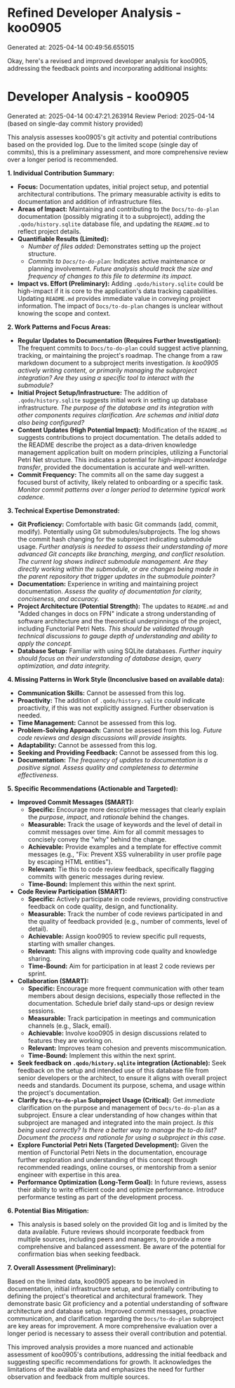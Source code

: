 # Refined Developer Analysis - koo0905
Generated at: 2025-04-14 00:49:56.655015

Okay, here's a revised and improved developer analysis for koo0905, addressing the feedback points and incorporating additional insights:

# Developer Analysis - koo0905
Generated at: 2025-04-14 00:47:21.263914
Review Period: 2025-04-14 (based on single-day commit history provided)

This analysis assesses koo0905's git activity and potential contributions based on the provided log. Due to the limited scope (single day of commits), this is a preliminary assessment, and more comprehensive review over a longer period is recommended.

**1. Individual Contribution Summary:**

*   **Focus:**  Documentation updates, initial project setup, and potential architectural contributions.  The primary measurable activity is edits to documentation and addition of infrastructure files.
*   **Areas of Impact:** Maintaining and contributing to the `Docs/to-do-plan` documentation (possibly migrating it to a subproject), adding the `.qodo/history.sqlite` database file, and updating the `README.md` to reflect project details.
*   **Quantifiable Results (Limited):**
    *   *Number of files added:* Demonstrates setting up the project structure.
    *   *Commits to `Docs/to-do-plan`:*  Indicates active maintenance or planning involvement. *Future analysis should track the size and frequency of changes to this file to determine its impact.*
*   **Impact vs. Effort (Preliminary):**  Adding `.qodo/history.sqlite` could be high-impact if it is core to the application's data tracking capabilities.  Updating `README.md` provides immediate value in conveying project information.  The impact of `Docs/to-do-plan` changes is unclear without knowing the scope and context.

**2. Work Patterns and Focus Areas:**

*   **Regular Updates to Documentation (Requires Further Investigation):** The frequent commits to `Docs/to-do-plan` could suggest active planning, tracking, or maintaining the project's roadmap. The change from a raw markdown document to a subproject merits investigation.  *Is koo0905 actively writing content, or primarily managing the subproject integration? Are they using a specific tool to interact with the submodule?*
*   **Initial Project Setup/Infrastructure:** The addition of `.qodo/history.sqlite` suggests initial work in setting up database infrastructure. *The purpose of the database and its integration with other components requires clarification. Are schemas and initial data also being configured?*
*   **Content Updates (High Potential Impact):** Modification of the `README.md` suggests contributions to project documentation. The details added to the README describe the project as a data-driven knowledge management application built on modern principles, utilizing a Functorial Petri Net structure. This indicates a potential for *high-impact knowledge transfer*, provided the documentation is accurate and well-written.
*   **Commit Frequency:** The commits all on the same day suggest a focused burst of activity, likely related to onboarding or a specific task.  *Monitor commit patterns over a longer period to determine typical work cadence.*

**3. Technical Expertise Demonstrated:**

*   **Git Proficiency:**  Comfortable with basic Git commands (add, commit, modify). Potentially using Git submodules/subprojects.  The log shows the commit hash changing for the subproject indicating submodule usage.  *Further analysis is needed to assess their understanding of more advanced Git concepts like branching, merging, and conflict resolution. The current log shows *indirect submodule management*. Are they directly working within the submodule, or are changes being made in the parent repository that trigger updates in the submodule pointer?*
*   **Documentation:**  Experience in writing and maintaining project documentation. *Assess the quality of documentation for clarity, conciseness, and accuracy.*
*   **Project Architecture (Potential Strength):** The updates to `README.md` and "Added changes in docs on FPN" indicate a strong understanding of software architecture and the theoretical underpinnings of the project, including Functorial Petri Nets.  *This should be validated through technical discussions to gauge depth of understanding and ability to apply the concept.*
*   **Database Setup:** Familiar with using SQLite databases. *Further inquiry should focus on their understanding of database design, query optimization, and data integrity.*

**4. Missing Patterns in Work Style (Inconclusive based on available data):**

*   **Communication Skills:** Cannot be assessed from this log.
*   **Proactivity:** The addition of `.qodo/history.sqlite` *could* indicate proactivity, if this was not explicitly assigned.  Further observation is needed.
*   **Time Management:** Cannot be assessed from this log.
*   **Problem-Solving Approach:** Cannot be assessed from this log.  *Future code reviews and design discussions will provide insights.*
*   **Adaptability:** Cannot be assessed from this log.
*   **Seeking and Providing Feedback:** Cannot be assessed from this log.
*   **Documentation:** *The frequency of updates to documentation is a positive signal. Assess quality and completeness to determine effectiveness.*

**5. Specific Recommendations (Actionable and Targeted):**

*   **Improved Commit Messages (SMART):**
    *   **Specific:** Encourage more descriptive messages that clearly explain the *purpose*, *impact*, and *rationale* behind the changes.
    *   **Measurable:** Track the usage of keywords and the level of detail in commit messages over time. Aim for all commit messages to concisely convey the "why" behind the change.
    *   **Achievable:** Provide examples and a template for effective commit messages (e.g., "Fix: Prevent XSS vulnerability in user profile page by escaping HTML entities").
    *   **Relevant:** Tie this to code review feedback, specifically flagging commits with generic messages during review.
    *   **Time-Bound:** Implement this within the next sprint.
*   **Code Review Participation (SMART):**
    *   **Specific:** Actively participate in code reviews, providing constructive feedback on code quality, design, and functionality.
    *   **Measurable:** Track the number of code reviews participated in and the quality of feedback provided (e.g., number of comments, level of detail).
    *   **Achievable:** Assign koo0905 to review specific pull requests, starting with smaller changes.
    *   **Relevant:**  This aligns with improving code quality and knowledge sharing.
    *   **Time-Bound:** Aim for participation in at least 2 code reviews per sprint.
*   **Collaboration (SMART):**
    *   **Specific:** Encourage more frequent communication with other team members about design decisions, especially those reflected in the documentation. Schedule brief daily stand-ups or design review sessions.
    *   **Measurable:** Track participation in meetings and communication channels (e.g., Slack, email).
    *   **Achievable:**  Involve koo0905 in design discussions related to features they are working on.
    *   **Relevant:** Improves team cohesion and prevents miscommunication.
    *   **Time-Bound:** Implement this within the next sprint.
*   **Seek feedback on `.qodo/history.sqlite` integration (Actionable):** Seek feedback on the setup and intended use of this database file from senior developers or the architect, to ensure it aligns with overall project needs and standards. Document its purpose, schema, and usage within the project's documentation.
*   **Clarify `Docs/to-do-plan` Subproject Usage (Critical):**  Get *immediate* clarification on the purpose and management of `Docs/to-do-plan` as a subproject. Ensure a clear understanding of how changes within that subproject are managed and integrated into the main project.  *Is this being used correctly?  Is there a better way to manage the to-do list?* *Document the process and rationale for using a subproject in this case.*
*   **Explore Functorial Petri Nets (Targeted Development):**  Given the mention of Functorial Petri Nets in the documentation, encourage further exploration and understanding of this concept through recommended readings, online courses, or mentorship from a senior engineer with expertise in this area.
*   **Performance Optimization (Long-Term Goal):** In future reviews, assess their ability to write efficient code and optimize performance. Introduce performance testing as part of the development process.

**6. Potential Bias Mitigation:**

*   This analysis is based solely on the provided Git log and is limited by the data available.  Future reviews should incorporate feedback from multiple sources, including peers and managers, to provide a more comprehensive and balanced assessment.  Be aware of the potential for confirmation bias when seeking feedback.

**7. Overall Assessment (Preliminary):**

Based on the limited data, koo0905 appears to be involved in documentation, initial infrastructure setup, and potentially contributing to defining the project's theoretical and architectural framework. They demonstrate basic Git proficiency and a potential understanding of software architecture and database setup. Improved commit messages, proactive communication, and clarification regarding the `Docs/to-do-plan` subproject are key areas for improvement. A more comprehensive evaluation over a longer period is necessary to assess their overall contribution and potential.

This improved analysis provides a more nuanced and actionable assessment of koo0905's contributions, addressing the initial feedback and suggesting specific recommendations for growth. It acknowledges the limitations of the available data and emphasizes the need for further observation and feedback from multiple sources.

